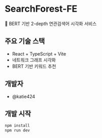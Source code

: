 # SearchForest-FE

🌳 BERT 기반 2-depth 연관검색어 시각화 서비스

## 주요 기술 스택

- React + TypeScript + Vite
- 네트워크 그래프 시각화
- BERT 기반 키워드 추천

## 개발자

- @katie424

## 개발 시작

```bash
npm install
npm run dev
```
